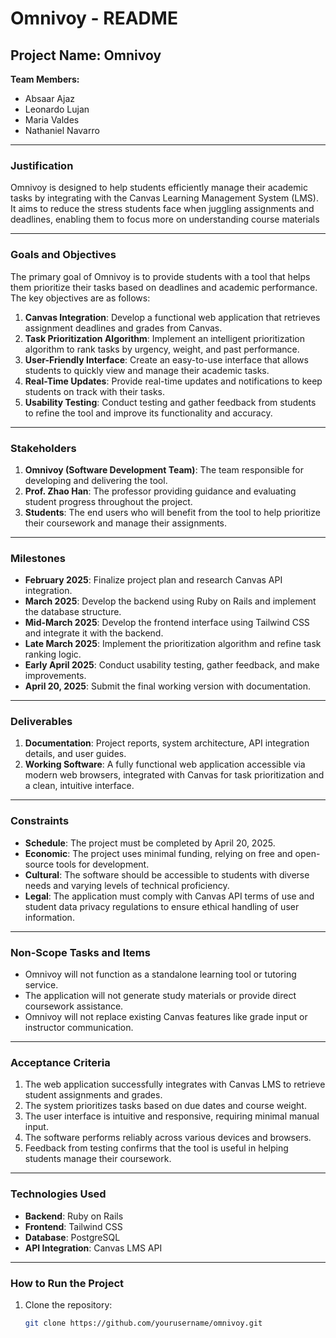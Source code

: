 # Omnivoy - README

## **Project Name: Omnivoy**


**Team Members:**
- Absaar Ajaz
- Leonardo Lujan
- Maria Valdes
- Nathaniel Navarro



---

### **Justification**

Omnivoy is designed to help students efficiently manage their academic tasks by integrating with the Canvas Learning Management System (LMS). It aims to reduce the stress students face when juggling assignments and deadlines, enabling them to focus more on understanding course materials

---

### **Goals and Objectives**

The primary goal of Omnivoy is to provide students with a tool that helps them prioritize their tasks based on deadlines and academic performance. The key objectives are as follows:

1. **Canvas Integration**: Develop a functional web application that retrieves assignment deadlines and grades from Canvas.
2. **Task Prioritization Algorithm**: Implement an intelligent prioritization algorithm to rank tasks by urgency, weight, and past performance.
3. **User-Friendly Interface**: Create an easy-to-use interface that allows students to quickly view and manage their academic tasks.
4. **Real-Time Updates**: Provide real-time updates and notifications to keep students on track with their tasks.
5. **Usability Testing**: Conduct testing and gather feedback from students to refine the tool and improve its functionality and accuracy.

---

### **Stakeholders**

1. **Omnivoy (Software Development Team)**: The team responsible for developing and delivering the tool.
2. **Prof. Zhao Han**: The professor providing guidance and evaluating student progress throughout the project.
3. **Students**: The end users who will benefit from the tool to help prioritize their coursework and manage their assignments.

---

### **Milestones**

- **February 2025**: Finalize project plan and research Canvas API integration.
- **March 2025**: Develop the backend using Ruby on Rails and implement the database structure.
- **Mid-March 2025**: Develop the frontend interface using Tailwind CSS and integrate it with the backend.
- **Late March 2025**: Implement the prioritization algorithm and refine task ranking logic.
- **Early April 2025**: Conduct usability testing, gather feedback, and make improvements.
- **April 20, 2025**: Submit the final working version with documentation.

---

### **Deliverables**

1. **Documentation**: Project reports, system architecture, API integration details, and user guides.
2. **Working Software**: A fully functional web application accessible via modern web browsers, integrated with Canvas for task prioritization and a clean, intuitive interface.

---

### **Constraints**

- **Schedule**: The project must be completed by April 20, 2025.
- **Economic**: The project uses minimal funding, relying on free and open-source tools for development.
- **Cultural**: The software should be accessible to students with diverse needs and varying levels of technical proficiency.
- **Legal**: The application must comply with Canvas API terms of use and student data privacy regulations to ensure ethical handling of user information.

---

### **Non-Scope Tasks and Items**

- Omnivoy will not function as a standalone learning tool or tutoring service.
- The application will not generate study materials or provide direct coursework assistance.
- Omnivoy will not replace existing Canvas features like grade input or instructor communication.

---

### **Acceptance Criteria**

1. The web application successfully integrates with Canvas LMS to retrieve student assignments and grades.
2. The system prioritizes tasks based on due dates and course weight.
3. The user interface is intuitive and responsive, requiring minimal manual input.
4. The software performs reliably across various devices and browsers.
5. Feedback from testing confirms that the tool is useful in helping students manage their coursework.

---

### **Technologies Used**

- **Backend**: Ruby on Rails
- **Frontend**: Tailwind CSS
- **Database**: PostgreSQL
- **API Integration**: Canvas LMS API

---

### **How to Run the Project**

1. Clone the repository:
   ```bash
   git clone https://github.com/yourusername/omnivoy.git
